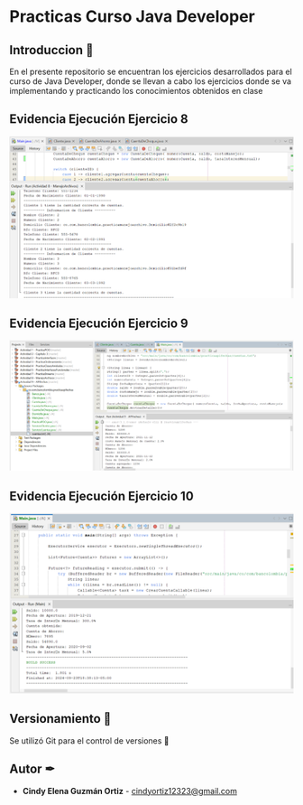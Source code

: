 # **Practicas Curso Java Developer**

## Introduccion 🚀

En el presente repositorio se encuentran los ejercicios desarrollados para el curso de Java Developer, donde se llevan a
cabo los ejercicios donde se va implementando y practicando los conocimientos obtenidos en clase

## Evidencia Ejecución Ejercicio 8

![Ejercicio 8](image.png)

## Evidencia Ejecución Ejercicio 9

![Ejercicio 9](image-1.png)

## Evidencia Ejecución Ejercicio 10

![Ejercicio 10](image-2.png)

## Versionamiento 📌

Se utilizó Git para el control de versiones 🔀

## Autor ✒

- **Cindy Elena Guzmán Ortiz** - [cindyortiz12323@gmail.com](#CindyGuzman)
